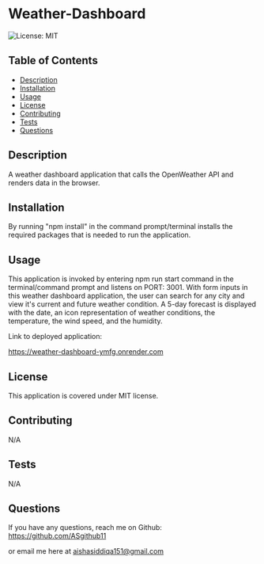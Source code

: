 # Weather-Dashboard

![License: MIT](https://img.shields.io/badge/License-MIT-blue)

## Table of Contents

- [Description](#description)
- [Installation](#installation)
- [Usage](#usage)
- [License](#license)
- [Contributing](#contributing)
- [Tests](#tests)
- [Questions](#questions)

## Description

A weather dashboard application that calls the OpenWeather API and renders data in the browser.

## Installation

By running "npm install" in the command prompt/terminal installs the required packages that is needed to run the application.

## Usage

This application is invoked by entering npm run start command in the terminal/command prompt and listens on PORT: 3001. With form inputs in this weather dashboard application, the user can search for any city and view it's current and future weather condition. A 5-day forecast is displayed with the date, an icon representation of weather conditions, the temperature, the wind speed, and the humidity.

Link to deployed application:

https://weather-dashboard-ymfg.onrender.com

## License

This application is covered under MIT license.

## Contributing

N/A

## Tests

N/A

## Questions

If you have any questions, reach me on Github: https://github.com/ASgithub11

or email me here at aishasiddiqa151@gmail.com

